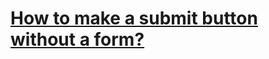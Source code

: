 # [How to make a submit button without a form?](https://medium.com/@brajagopal.tripathi/how-to-make-a-submit-button-without-a-form-40b81d67995)
